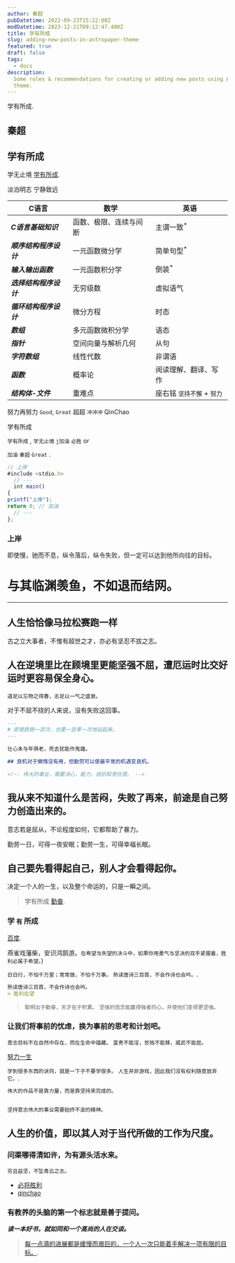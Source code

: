 ```yaml
---
author: 秦超
pubDatetime: 2022-09-23T15:22:00Z
modDatetime: 2023-12-21T09:12:47.400Z
title: 学有所成
slug: adding-new-posts-in-astropaper-theme
featured: true
draft: false
tags:
  - docs
description:
  Some rules & recommendations for creating or adding new posts using AstroPaper
  theme.
---
```




学有所成.

## 秦超

## 学有所成

学无止境 [学有所成](https://43322.cn/).

淡泊明志 宁静致远

| C语言           | 数学                                                                     | 英语                                        |
| ------------------ | ------------------------------------------------------------------------------- | --------------------------------------------- |
| **_C语言基础知识_**        | 函数、极限、连续与间断                                                         | 主谓一致<sup>\*</sup>                         |
| **_顺序结构程序设计_**  | 一元函数微分学 | 简单句型<sup>\*</sup>                         |
| **_输入输出函数_**  | 一元函数积分学                                          | 倒装<sup>\*</sup>                         |
| **_选择结构程序设计_**       | 无穷级数                                                             | 虚拟语气                         |
| **_循环结构程序设计_**     | 微分方程                             | 时态                     |
| **_数组_**     | 多元函数微积分学               | 语态                               |
| **_指针_**        | 空间向量与解析几何                                                   | 从句                               |
| **_字符数组_**         | 线性代数                   | 非谓语                              |
| **_函数_**      | 概率论                  | 阅读理解、翻译、写作  |
| **_结构体-文件_** | 重难点   | 座右铭 `坚持不懈` + `努力` |

努力再努力 `Good`, `Great` 超超 `冲冲冲` QinChao

学有所成

`学有所成` , `学无止境` `j加油`  `必胜` or ``  `` 

`加油` `秦超` `Great` .

```ts
// 上岸
#include <stdio.h>
  // ---
  int main()
{
printf("上岸");
return 0; // 加油
  // ---
};
```

### 上岸

即使慢，驰而不息，纵令落后，纵令失败，但一定可以达到他所向往的目标。

# 与其临渊羡鱼，不如退而结网。
---
人生恰恰像马拉松赛跑一样
---
古之立大事者，不惟有超世之才，亦必有坚忍不拔之志。

## 人在逆境里比在顾境里更能坚强不屈，遭厄运时比交好运时更容易保全身心。

`道足以忘物之得春，志足以一气之盛衰。` 

对于不屈不挠的人来说，没有失败这回事。

```md 鸟欲高飞先振翅，人求上进先读书。
---
# 即使跌倒一百次，也要一百零一次地站起来。
---

壮心未与年俱老，死去犹能作鬼雄。

## 良机对于懒惰没有用，但勤劳可以使最平常的机遇变良机。

<!-- 伟大的事业，需要决心，能力，组织和责任感。 -->
```

## 我从来不知道什么是苦闷，失败了再来，前途是自己努力创造出来的。

意志若是屈从，不论程度如何，它都帮助了暴力。

勤劳一日，可得一夜安眠；勤劳一生，可得幸福长眠。

## 自己要先看得起自己，别人才会看得起你。

决定一个人的一生，以及整个命运的，只是一瞬之间。

> 学有所成 [勤奋](https://43322.cn).

### 学 `有` 所成

 [百度](https://baidu.com/).

燕雀戏藩柴，安识鸿鹄游。`在希望与失望的决斗中，如果你用勇气与坚决的双手紧握着，胜利必属于希望。`) 

`日日行，不怕千万里；常常做，不怕千万事。`  `熟读唐诗三百首，不会作诗也会吟。`.

```md
熟读唐诗三百首，不会作诗也会吟。
> 胜利在望

```

> `聪明出于勤奋，天才在于积累。` `坚强的信念能赢得强者的心，并使他们变得更坚强。` 

### 让我们将事前的忧虑，换为事前的思考和计划吧。

`意志目标不在自然中存在，而在生命中蕴藏。` `富贵不能淫，贫贱不能移，威武不能屈。` 

  [努力一生](https://www.43322.cn) 

`学到很多东西的诀窍，就是一下子不要学很多。`   `人生并非游戏，因此我们没有权利随意放弃它。`.

```md
伟大的作品不是靠力量，而是靠坚持来完成的。


坚持意志伟大的事业需要始终不渝的精神。
```

## 人生的价值，即以其人对于当代所做的工作为尺度。

### 问渠哪得清如许，为有源头活水来。

`穷且益坚，不坠青云之志。`


- [必将胜利](https://43322.cn/)
- [qinchao](https://43322.cn/)

### 有教养的头脑的第一个标志就是善于提问。

 **_读一本好书，就如同和一个高尚的人在交谈。_** 

>  [每一点滴的进展都是缓慢而艰巨的，一个人一次只能着手解决一项有限的目标。](https://43322.cn/).

